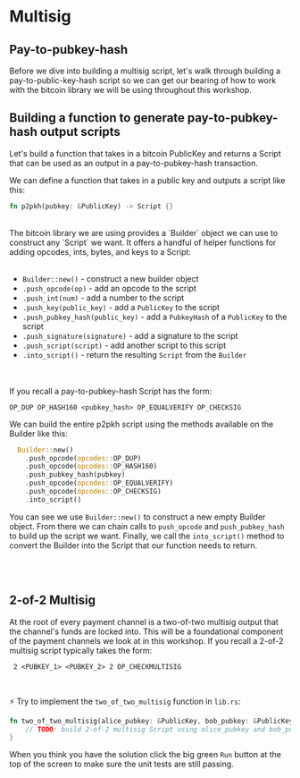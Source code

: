 # Multisig

## Pay-to-pubkey-hash

Before we dive into building a multisig script, let's walk through building a pay-to-public-key-hash script so we can get our bearing of how to work with the bitcoin library we will be using throughout this workshop. 

## Building a function to generate pay-to-pubkey-hash output scripts

Let's build a function that takes in a bitcoin PublicKey and returns a Script that can be used as an output in a pay-to-pubkey-hash transaction.

We can define a function that takes in a public key and outputs a script like this:
```rust
fn p2pkh(pubkey: &PublicKey) -> Script {}
```
<br/>
The bitcoin library we are using provides a `Builder` object we can use to construct any `Script` we want. It offers a handful of helper functions for adding opcodes, ints, bytes, and keys to a Script:
<br/><br/>

* `Builder::new()` - construct a new builder object
* `.push_opcode(op)` - add an opcode to the script
* `.push_int(num)` - add a number to the script
* `.push_key(public_key)` - add a `PublicKey` to the script
* `.push_pubkey_hash(public_key)` - add a `PubkeyHash` of a `PublicKey` to the script
* `.push_signature(signature)` - add a signature to the script
* `.push_script(script)` - add another script to this script
* `.into_script()` - return the resulting `Script` from the `Builder`  

<br/><br/>
If you recall a pay-to-pubkey-hash Script has the form: 

```
OP_DUP OP_HASH160 <pubkey_hash> OP_EQUALVERIFY OP_CHECKSIG
```


We can build the entire p2pkh script using the methods available on the Builder like this:

```rust
  Builder::new()
    .push_opcode(opcodes::OP_DUP)
    .push_opcode(opcodes::OP_HASH160)
    .push_pubkey_hash(pubkey)
    .push_opcode(opcodes::OP_EQUALVERIFY)
    .push_opcode(opcodes::OP_CHECKSIG)
    .into_script()
```

You can see we use `Builder::new()` to construct a new empty Builder object.  From there we can chain calls to `push_opcode` and `push_pubkey_hash` to build up the script we want.  Finally, we call the `into_script()` method to convert the Builder into the Script that our function needs to return.

<br/><br/>
## 2-of-2 Multisig

At the root of every payment channel is a two-of-two multisig output that the channel's funds are locked into.  This will be a foundational component of the payment channels we look at in this workshop.  If you recall a 2-of-2 multisig script typically takes the form:
<br/>
```
 2 <PUBKEY_1> <PUBKEY_2> 2 OP_CHECKMULTISIG 
```
<br/>

⚡️ Try to implement the `two_of_two_multisig` function in `lib.rs`:
```rust
fn two_of_two_multisig(alice_pubkey: &PublicKey, bob_pubkey: &PublicKey) -> Script {
    // TODO: build 2-of-2 multisig Script using alice_pubkey and bob_pubkey
}
```

When you think you have the solution click the big green `Run` button at the top of the screen to make sure the unit tests are still passing.

<br/><br/><br/><br/>